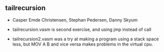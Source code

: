 ## tailrecursion 

- Casper Emde Christensen, Stephan Pedersen, Danny Skyum

- tailrecursion.vasm is second exercise, and using jmp  instead of call
- tailrecursion2.vasm was a try at making a program using a stack space less, but MOV A B and vice versa makes problems in the virtual cpu.
